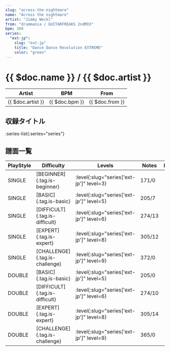 ```yaml
---
slug: "across-the-nightmare"
name: "Across the nightmare"
artist: "Jimmy Weckl"
from: "drummania / GUITARFREAKS 2ndMIX"
bpm: 300
series:
  "ext-jp":
    slug: "ext-jp"
    title: "Dance Dance Revolution EXTREME"
    color: "green"
---
```


# {{ $doc.name }} / {{ $doc.artist }}

|Artist|BPM|From|
|------|---|----|
|{{ $doc.artist }}|{{ $doc.bpm }}|{{ $doc.from }}|

## 収録タイトル

:series-list{:series="series"}

## 譜面一覧

|PlayStyle|Difficulty|Levels|Notes|Movie|
|---------|----------|------|-----|-----|
|SINGLE|[BEGINNER]{.tag.is-beginner}|:level{:slug="series['ext-jp']" level=3}|171/0||
|SINGLE|[BASIC]{.tag.is-basic}|:level{:slug="series['ext-jp']" level=5}|205/7||
|SINGLE|[DIFFICULT]{.tag.is-difficult}|:level{:slug="series['ext-jp']" level=6}|274/13||
|SINGLE|[EXPERT]{.tag.is-expert}|:level{:slug="series['ext-jp']" level=8}|305/12||
|SINGLE|[CHALLENGE]{.tag.is-challenge}|:level{:slug="series['ext-jp']" level=9}|372/0||
|DOUBLE|[BASIC]{.tag.is-basic}|:level{:slug="series['ext-jp']" level=5}|205/0||
|DOUBLE|[DIFFICULT]{.tag.is-difficult}|:level{:slug="series['ext-jp']" level=6}|274/10||
|DOUBLE|[EXPERT]{.tag.is-expert}|:level{:slug="series['ext-jp']" level=8}|305/14||
|DOUBLE|[CHALLENGE]{.tag.is-challenge}|:level{:slug="series['ext-jp']" level=9}|365/0||
